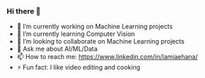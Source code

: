 ### Hi there 👋

<!--
**lamiaehana/lamiaehana** is a ✨ _special_ ✨ repository because its `README.md` (this file) appears on your GitHub profile.

Here are some ideas to get you started:

- 🔭 I’m currently working on ...
- 🌱 I’m currently learning ...
- 👯 I’m looking to collaborate on ...
- 🤔 I’m looking for help with ...
- 💬 Ask me about ...
- 📫 How to reach me: ...
- 😄 Pronouns: ...
- ⚡ Fun fact: ...
-->
- 🔭 I’m currently working on Machine Learning projects
- 🌱 I’m currently learning Computer Vision
- 👯 I’m looking to collaborate on Machine Learning projects
- 💬 Ask me about AI/ML/Data
- 📫 How to reach me: https://www.linkedin.com/in/lamiaehana/
- ⚡ Fun fact: I like video editing and cooking 

